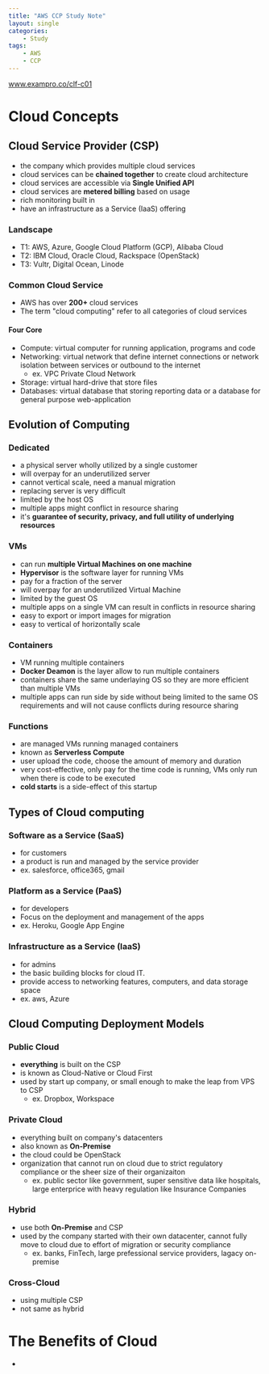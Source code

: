 ```yaml
---
title: "AWS CCP Study Note"
layout: single
categories: 
    - Study
tags:
    - AWS
    - CCP
---
```

www.exampro.co/clf-c01
# Cloud Concepts
## Cloud Service Provider (CSP)
* the company which provides multiple cloud services
* cloud services can be **chained together** to create cloud architecture
* cloud services are accessible via **Single Unified API**
* cloud services are **metered billing** based on usage
* rich monitoring built in
* have an infrastructure as a Service (IaaS) offering
### Landscape
* T1: AWS, Azure, Google Cloud Platform (GCP), Alibaba Cloud
* T2: IBM Cloud, Oracle Cloud, Rackspace (OpenStack)
* T3: Vultr, Digital Ocean, Linode
### Common Cloud Service
* AWS has over **200+** cloud services
* The term "cloud computing" refer to all categories of cloud services
#### Four Core
* Compute: virtual computer for running application, programs and code
* Networking: virtual network that define internet connections or network isolation between services or outbound to the internet
  * ex. VPC Private Cloud Network
* Storage: virtual hard-drive that store files
* Databases: virtual database that storing reporting data or a database for general purpose web-application
 
## Evolution of Computing
### Dedicated
* a physical server wholly utilized by a single customer
* will overpay for an underutilized server
* cannot vertical scale, need a manual migration
* replacing server is very difficult
* limited by the host OS
* multiple apps might conflict in resource sharing
* it's **guarantee of security, privacy, and full utility of underlying resources**
### VMs
* can run **multiple Virtual Machines on one machine**
* **Hypervisor** is the software layer for running VMs
* pay for a fraction of the server
* will overpay for an underutilized Virtual Machine
* limited by the guest OS
* multiple apps on a single VM can result in conflicts in resource sharing
* easy to export or import images for migration
* easy to vertical of horizontally scale
### Containers
* VM running multiple containers
* **Docker Deamon** is the layer allow to run multiple containers
* containers share the same underlaying OS so they are more efficient than multiple VMs
* multiple apps can run side by side without being limited to the same OS requirements and will not cause conflicts during resource sharing
### Functions
* are managed VMs running managed containers
* known as **Serverless Compute**
* user upload the code, choose the amount of memory and duration
* very cost-effective, only pay for the time code is running, VMs only run when there is code to be executed
* **cold starts** is a side-effect of this startup

## Types of Cloud computing
### Software as a Service (SaaS)
* for customers
* a product is run and managed by the service provider
* ex. salesforce, office365, gmail
### Platform as a Service (PaaS)
* for developers
* Focus on the deployment and management of the apps
* ex. Heroku, Google App Engine
### Infrastructure as a Service (IaaS)
* for admins
* the basic building blocks for cloud IT. 
* provide access to networking features, computers, and data storage space
* ex. aws, Azure
  
## Cloud Computing Deployment Models
### Public Cloud
* **everything** is built on the CSP
* is known as Cloud-Native or Cloud First
* used by start up company, or small enough to make the leap from VPS to CSP
  * ex. Dropbox, Workspace
### Private Cloud
* everything built on company's datacenters
* also known as **On-Premise**
* the cloud could be OpenStack
* organization that cannot run on cloud due to strict regulatory compliance or the sheer size of their organizaiton
  * ex. public sector like government, super sensitive data like hospitals, large enterprice with heavy regulation like Insurance Companies
### Hybrid
* use both **On-Premise** and CSP
* used by the company started with their own datacenter, cannot fully move to cloud due to effort of migration or security compliance
  * ex. banks, FinTech, large prefessional service providers, lagacy on-premise
### Cross-Cloud
* using multiple CSP
* not same as hybrid


# The Benefits of Cloud
* 